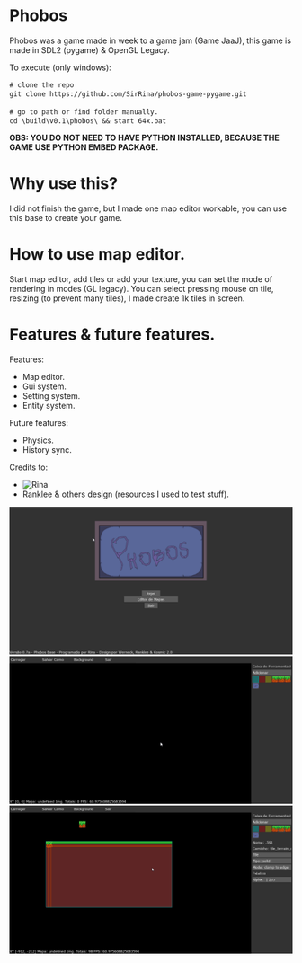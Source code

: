 # Phobos
Phobos was a game made in week to a game jam (Game JaaJ), this game is made in SDL2 (pygame) & OpenGL Legacy.

To execute (only windows):
```
# clone the repo
git clone https://github.com/SirRina/phobos-game-pygame.git

# go to path or find folder manually.
cd \build\v0.1\phobos\ && start 64x.bat
```

**OBS: YOU DO NOT NEED TO HAVE PYTHON INSTALLED, BECAUSE THE GAME USE PYTHON EMBED PACKAGE.**

# Why use this?
I did not finish the game, but I made one map editor workable, you can use this base to create your game.

# How to use map editor.
Start map editor, add tiles or add your texture, you can set the mode of rendering in modes (GL legacy).
You can select pressing mouse on tile, resizing (to prevent many tiles), I made create 1k tiles in screen.

# Features & future features.
Features:
- Map editor.
- Gui system.
- Setting system.
- Entity system.

Future features:
- Physics.
- History sync.

Credits to:
- ![Rina](https://github.com/SirRina)
- Ranklee & others design (resources I used to test stuff).

![Alt text](/resources/splash/splash_main_menu.png?raw=true)
![Alt text](/resources/splash/splash_map_editor_empty.png?raw=true)
![Alt text](/resources/splash/splash_map_editor_modes.png?raw=true)
